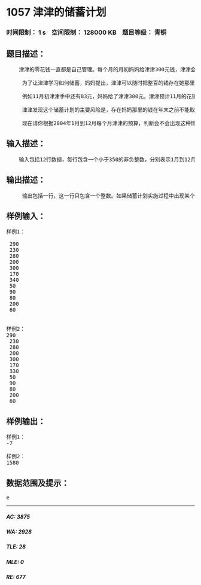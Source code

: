 # 1057 津津的储蓄计划   
### 时间限制： 1 s&nbsp;&nbsp;&nbsp;&nbsp;空间限制： 128000 KB&nbsp;&nbsp;&nbsp;&nbsp;题目等级： 青铜  
## 题目描述：  

<pre>
    津津的零花钱一直都是自己管理。每个月的月初妈妈给津津300元钱，津津会预算这个月的花销，并且总能做到实际花销和预算的相同。
  
     为了让津津学习如何储蓄，妈妈提出，津津可以随时把整百的钱存在她那里，到了年末她会加上20％还给津津。因此津津制定了一个储蓄计划：每个月的月初，在得到妈妈给的零花钱后，如果她预计到这个月的月末手中还会有多于100元或恰好100元，她就会把整百的钱存在妈妈那里，剩余的钱留在自己手中。
  
     例如11月初津津手中还有83元，妈妈给了津津300元。津津预计11月的花销是180元，那么她就会在妈妈那里存200元，自己留下183元。到了11月月末，津津手中会剩下3元钱。
  
     津津发现这个储蓄计划的主要风险是，存在妈妈那里的钱在年末之前不能取出。有可能在某个月的月初，津津手中的钱加上这个月妈妈给的钱，不够这个月的原定预算。如果出现这种情况，津津将不得不在这个月省吃俭用，压缩预算。
  
     现在请你根据2004年1月到12月每个月津津的预算，判断会不会出现这种情况。如果不会，计算到2004年年末，妈妈将津津平常存的钱加上20％还给津津之后，津津手中会有多少钱。
</pre>
  
  
## 输入描述：  

<pre>
    输入包括12行数据，每行包含一个小于350的非负整数，分别表示1月到12月津津的预算。
</pre>
  
  
## 输出描述：  

<pre>
     输出包括一行，这一行只包含一个整数。如果储蓄计划实施过程中出现某个月钱不够用的情况，输出-X，X表示出现这种情况的第一个月；否则输出到2004年年末津津手中会有多少钱。
</pre>
  
  
## 样例输入：  

<pre>
样例1：
  
 290  
 230  
 280  
 200  
 300  
 170  
 340  
 50   
 90   
 80   
 200  
 60 
 
 
样例2：
290   
 230   
 280   
 200   
 300   
 170   
 330   
 50   
 90   
 80   
 200   
 60 
</pre>
  
  
## 样例输出：  

<pre>
样例1：
-7 
 
样例2：
1580 
</pre>
  
  
## 数据范围及提示：  

<pre>
e
</pre>
  
  
***  

##### AC: 3875  
##### WA: 2928  
##### TLE: 28  
##### MLE: 0  
##### RE: 677  
